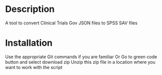 # Description
A tool to convert Clinical Trials Gov JSON files to SPSS SAV files
# Installation
Use the appropriate Git commands if you are familiar
Or
Go to green code button and select download zip
Unzip this zip file in a location where you want to work with the script
